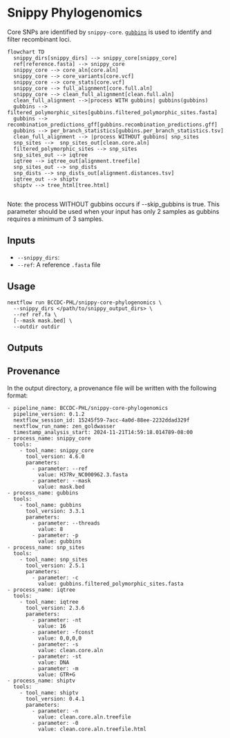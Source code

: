 # Snippy Phylogenomics

Core SNPs are identified by `snippy-core`. [`gubbins`](https://github.com/nickjcroucher/gubbins) is used to identify and filter recombinant loci.


```mermaid
flowchart TD
  snippy_dirs[snippy_dirs] --> snippy_core[snippy_core]
  ref[reference.fasta] --> snippy_core
  snippy_core --> core_aln[core.aln]
  snippy_core --> core_variants[core.vcf]
  snippy_core --> core_stats[core.vcf]
  snippy_core --> full_alignment[core.full.aln]
  snippy_core --> clean_full_alignment[clean.full.aln]
  clean_full_alignment -->|process WITH gubbins| gubbins(gubbins)
  gubbins --> filtered_polymorphic_sites[gubbins.filtered_polymorphic_sites.fasta]
  gubbins --> recombination_predictions_gff[gubbins.recombination_predictions.gff]
  gubbins --> per_branch_statistics[gubbins.per_branch_statistics.tsv]
  clean_full_alignment --> |process WITHOUT gubbins| snp_sites
  snp_sites -->  snp_sites_out[clean.core.aln]
  filtered_polymorphic_sites --> snp_sites
  snp_sites_out --> iqtree
  iqtree --> iqtree_out[alignment.treefile]
  snp_sites_out --> snp_dists
  snp_dists --> snp_dists_out[alignment.distances.tsv]
  iqtree_out --> shiptv
  shiptv --> tree_html[tree.html]  
  
```

Note: the process WITHOUT gubbins occurs if --skip_gubbins is true. This parameter should be used when your input has only 2 samples as gubbins requires a minimum of 3 samples.

## Inputs

- `--snippy_dirs`:
- `--ref`: A reference `.fasta` file

## Usage

```
nextflow run BCCDC-PHL/snippy-core-phylogenomics \
  --snippy_dirs </path/to/snippy_output_dirs> \
  --ref ref.fa \
  [--mask mask.bed] \
  --outdir outdir
```

## Outputs

## Provenance

In the output directory, a provenance file will be written with the following format:

```
- pipeline_name: BCCDC-PHL/snippy-core-phylogenomics
  pipeline_version: 0.1.2
  nextflow_session_id: 15245f59-7acc-4a0d-88ee-2232ddad329f
  nextflow_run_name: zen_goldwasser
  timestamp_analysis_start: 2024-11-21T14:59:18.014789-08:00
- process_name: snippy_core
  tools:
    - tool_name: snippy_core
      tool_version: 4.6.0
      parameters:
        - parameter: --ref
          value: H37Rv_NC000962.3.fasta
        - parameter: --mask
          value: mask.bed
- process_name: gubbins
  tools:
    - tool_name: gubbins
      tool_version: 3.3.1
      parameters:
        - parameter: --threads
          value: 8
        - parameter: -p
          value: gubbins
- process_name: snp_sites
  tools:
    - tool_name: snp_sites
      tool_version: 2.5.1
      parameters:
        - parameter: -c
          value: gubbins.filtered_polymorphic_sites.fasta
- process_name: iqtree
  tools:
    - tool_name: iqtree
      tool_version: 2.3.6
      parameters:
        - parameter: -nt
          value: 16
        - parameter: -fconst
          value: 0,0,0,0
        - parameter: -s
          value: clean.core.aln
        - parameter: -st
          value: DNA
        - parameter: -m
          value: GTR+G
- process_name: shiptv
  tools:
    - tool_name: shiptv
      tool_version: 0.4.1
      parameters:
        - parameter: -n
          value: clean.core.aln.treefile
        - parameter: -0
          value: clean.core.aln.treefile.html

```
